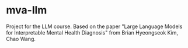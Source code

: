 # mva-llm

Project for the LLM course.
Based on the paper "Large Language Models for Interpretable Mental Health Diagnosis" from Brian Hyeongseok Kim, Chao Wang. 
